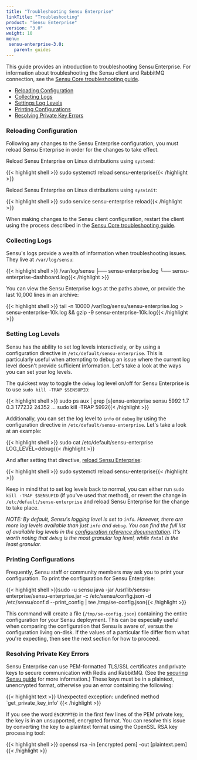 ```yaml
---
title: "Troubleshooting Sensu Enterprise"
linkTitle: "Troubleshooting"
product: "Sensu Enterprise"
version: "3.0"
weight: 10
menu:
 sensu-enterprise-3.0:
   parent: guides
---
```


This guide provides an introduction to troubleshooting Sensu Enterprise.
For information about troubleshooting the Sensu client and RabbitMQ connection, see the [Sensu Core troubleshooting guide][1].

- [Reloading Configuration](#reloading-configuration)
- [Collecting Logs](#collecting-logs)
- [Settings Log Levels](#setting-log-levels)
- [Printing Configurations](#printing-configurations)
- [Resolving Private Key Errors](#resolving-private-key-errors)

### Reloading Configuration

Following any changes to the Sensu Enterprise configuration, you must reload Sensu Enterprise in order for the changes to take effect.

Reload Sensu Enterprise on Linux distributions using `systemd`:

{{< highlight shell >}}
sudo systemctl reload sensu-enterprise{{< /highlight >}}

Reload Sensu Enterprise on Linux distributions using `sysvinit`:

{{< highlight shell >}}
sudo service sensu-enterprise reload{{< /highlight >}}

When making changes to the Sensu client configuration, restart the client using the process described in the [Sensu Core troubleshooting guide][2].

### Collecting Logs

Sensu's logs provide a wealth of information when troubleshooting issues. They live at `/var/log/sensu`:

{{< highlight shell >}}
/var/log/sensu
├── sensu-enterprise.log
└── sensu-enterprise-dashboard.log{{< /highlight >}}

You can view the Sensu Enterprise logs at the paths above, or provide the last 10,000 lines in an archive:

{{< highlight shell >}}
tail -n 10000 /var/log/sensu/sensu-enterprise.log > sensu-enterprise-10k.log && gzip -9 sensu-enterprise-10k.log{{< /highlight >}}

### Setting Log Levels

Sensu has the ability to set log levels interactively, or by using a configuration directive in `/etc/default/sensu-enterprise`. This is particularly useful when attempting to debug an issue where the current log level doesn't provide sufficient information. Let's take a look at the ways you can set your log levels.

The quickest way to toggle the `debug` log level on/off for Sensu Enterprise is to use `sudo kill -TRAP $SENSUPID`:

{{< highlight shell >}}
sudo ps aux | grep [s]ensu-enterprise
sensu     5992  1.7  0.3 177232 24352 ...
sudo kill -TRAP 5992{{< /highlight >}}

Additionally, you can set the log level to `info` or `debug` by using the configuration directive in `/etc/default/sensu-enterprise`. Let's take a look at an example:

{{< highlight shell >}}
sudo cat /etc/default/sensu-enterprise
LOG_LEVEL=debug{{< /highlight >}}

And after setting that directive, [reload Sensu Enterprise](#reloading-configuration):

{{< highlight shell >}}
sudo systemctl reload sensu-enterprise{{< /highlight >}}

Keep in mind that to set log levels back to normal, you can either run `sudo kill -TRAP $SENSUPID` (if you've used that method), or revert the change in `/etc/default/sensu-enterprise` and reload Sensu Enterprise for the change to take place.

_NOTE: By default, Sensu's logging level is set to `info`. However, there are more log levels available than just `info` and `debug`. You can find the full list of available log levels in the [configuration reference documentation][4]. It's worth noting that `debug` is the most granular log level, while `fatal` is the least granular._

### Printing Configurations

Frequently, Sensu staff or community members may ask you to print your configuration.
To print the configuration for Sensu Enterprise:

{{< highlight shell >}}sudo -u sensu java -jar /usr/lib/sensu-enterprise/sensu-enterprise.jar -c /etc/sensu/config.json -d /etc/sensu/conf.d --print_config | tee /tmp/se-config.json{{< /highlight >}}

This command will create a file (`/tmp/se-config.json`) containing the entire configuration for your Sensu deployment.
This can be especially useful when comparing the configuration that Sensu is aware of, versus the configuration living on-disk.
If the values of a particular file differ from what you're expecting, then see the next section for how to proceed.

### Resolving Private Key Errors

Sensu Enterprise can use PEM-formatted TLS/SSL certificates and private keys to secure communication with Redis and RabbitMQ.
(See the [securing Sensu guide][3] for more information.)
These keys must be in a plaintext, unencrypted format, otherwise you an error containing the following:

{{< highlight text >}}
Unexpected exception: undefined method `get_private_key_info'
{{< /highlight >}}

If you see the word `ENCRYPTED` in the first few lines of the PEM private key, the key is in an unsupported, encrypted format.
You can resolve this issue by converting the key to a plaintext format using the OpenSSL RSA key processing tool:

{{< highlight shell >}}
openssl rsa -in [encrypted.pem] -out [plaintext.pem]
{{< /highlight >}}

[1]: /sensu-core/latest/guides/troubleshooting
[2]: /sensu-core/latest/guides/troubleshooting#restarting-services
[3]: /sensu-core/latest/guides/securing-sensu
[4]: /sensu-core/latest/reference/configuration/#sensu-service-script-configuration-variables
